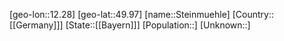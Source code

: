 ﻿---
location: [49.97,12.28]
type: City
tags:
- geo/City


SpocWebEntityId: 34553
isDeleted: false
confidential: public

---
[geo-lon::12.28]
[geo-lat::49.97]
[name::Steinmuehle]
[Country::[[Germany]]]
[State::[[Bayern]]]
[Population::]
[Unknown::]

